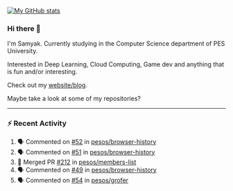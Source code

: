 [![My GitHub stats](https://github-readme-stats.vercel.app/api?username=Samyak2&count_private=true&show_icons=true&theme=gruvbox)](https://github.com/anuraghazra/github-readme-stats)

### Hi there 👋

I'm Samyak. Currently studying in the Computer Science department of PES University.

Interested in Deep Learning, Cloud Computing, Game dev and anything that is fun and/or interesting.

Check out my [website/blog](https://samyak2.github.io/).

Maybe take a look at some of my repositories?

---

### :zap: Recent Activity

<!--START_SECTION:activity-->
1. 🗣 Commented on [#52](https://github.com/pesos/browser-history/issues/52) in [pesos/browser-history](https://github.com/pesos/browser-history)
2. 🗣 Commented on [#51](https://github.com/pesos/browser-history/issues/51) in [pesos/browser-history](https://github.com/pesos/browser-history)
3. 🎉 Merged PR [#212](https://github.com/pesos/members-list/pull/212) in [pesos/members-list](https://github.com/pesos/members-list)
4. 🗣 Commented on [#49](https://github.com/pesos/browser-history/issues/49) in [pesos/browser-history](https://github.com/pesos/browser-history)
5. 🗣 Commented on [#54](https://github.com/pesos/grofer/issues/54) in [pesos/grofer](https://github.com/pesos/grofer)
<!--END_SECTION:activity-->
